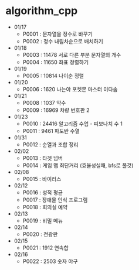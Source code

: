 # algorithm_cpp

- 01/17
  - P0001 : 문자열을 정수로 바꾸기
  - P0002 : 정수 내림차순으로 배치하기
- 01/18
  - P0003 : 11478 서로 다른 부분 문자열의 개수
  - P0004 : 11650 좌표 정렬하기
- 01/19
  - P0005 : 10814 나이순 정렬
- 01/20
  - P0006 : 1620 나는야 포켓몬 마스터 이다솜
- 01/21
  - P0008 : 1037 약수
  - P0009 : 16969 차량 번호판 2
- 01/23
  - P0010 : 24416 알고리즘 수업 - 피보나치 수 1
  - P0011 : 9461 파도반 수열
- 01/31
  - P0012 : 순열과 조합 정리
- 02/02
  - P0013 : 타겟 넘버
  - P0014 : 게임 맵 최단거리 (효율성실패, bfs로 풀것)
- 02/08
  - P0015 : 바이러스
- 02/12
  - P0016 : 성적 평균
  - P0017 : 장애물 인식 프로그램
  - P0018 : 회의실 예약
- 02/13
  - P0019 : 비밀 메뉴
- 02/14
  - P0020 : 전광판
- 02/15
  - P0021 : 1912 연속합
- 02/16
  - P0022 : 2503 숫자 야구
